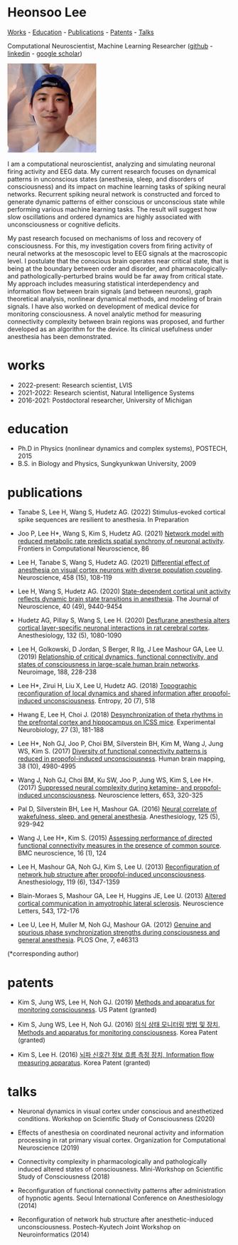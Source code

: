 # Heonsoo Lee

[Works](#works) - [Education](#education) - [Publications](#publications) - [Patents](#patents) - [Talks](#talks)

Computational Neuroscientist, Machine Learning Researcher ([github](https://github.com/heonslee) - [linkedin](https://www.linkedin.com/in/heonsoo-lee-167b7048/) - [google scholar](https://scholar.google.com/citations?user=tkmSmY8AAAAJ&hl=en))

<img src="hlee-utah2.jpg" alt="Photo" width="200px" />

  I am a computational neuroscientist, analyzing and simulating neuronal firing activity and EEG data. My current research focuses on dynamical patterns in unconscious states (anesthesia, sleep, and disorders of consciousness) and its impact on machine learning tasks of spiking neural networks. Recurrent spiking neural network is constructed and forced to generate dynamic patterns of either conscious or unconscious state while performing various machine learning tasks. The result will suggest how slow oscillations and ordered dynamics are highly associated with unconsciousness or cognitive deficits.

  My past research focused on mechanisms of loss and recovery of consciousness. For this, my investigation covers from firing activity of neural networks at the mesoscopic level to EEG signals at the macroscopic level. I postulate that the conscious brain operates near critical state, that is being at the boundary between order and disorder, and pharmacologically- and pathologically-perturbed brains would be far away from critical state. My approach includes measuring statistical interdependency and information flow between brain signals (and between neurons), graph theoretical analysis, nonlinear dynamical methods, and modeling of brain signals. I have also worked on development of medical device for monitoring consciousness. A novel analytic method for measuring connectivity complexity between brain regions was proposed, and further developed as an algorithm for the device. Its clinical usefulness under anesthesia has been demonstrated. 

# works
* 2022-present: Research scientist, LVIS
* 2021-2022: Research scientist, Natural Intelligence Systems
* 2016-2021: Postdoctoral researcher, University of Michigan


# education
* Ph.D in Physics (nonlinear dynamics and complex systems), POSTECH, 2015
* B.S. in Biology and Physics, Sungkyunkwan University, 2009


# publications

- Tanabe S, Lee H, Wang S, Hudetz AG. (2022) Stimulus-evoked cortical spike sequences are resilient to anesthesia. In Preparation

- Joo P, Lee H*, Wang S, Kim S, Hudetz AG. (2021) [Network model with reduced metabolic rate predicts spatial synchrony of neuronal activity](https://doi.org/10.3389/fncom.2021.738362). Frontiers in Computational Neuroscience, 86

- Lee H, Tanabe S, Wang S, Hudetz AG. (2021) [Differential effect of anesthesia on visual cortex neurons with diverse population coupling](https://www.sciencedirect.com/science/article/abs/pii/S0306452220307697?via%3Dihub). Neuroscience, 458 (15), 108-119

- Lee H, Wang S, Hudetz AG. (2020) [State-dependent cortical unit activity reflects dynamic brain state transitions in anesthesia](https://www.jneurosci.org/content/40/49/9440). The Journal of Neuroscience, 40 (49), 9440-9454

- Hudetz AG, Pillay S, Wang S, Lee H. (2020) [Desflurane anesthesia alters cortical layer-specific neuronal interactions in rat cerebral cortex](https://pubs.asahq.org/anesthesiology/article/132/5/1080/109040/Desflurane-Anesthesia-Alters-Cortical-Layer). Anesthesiology, 132 (5), 1080-1090

- Lee H, Golkowski, D Jordan, S Berger, R Ilg, J Lee Mashour GA, Lee U. (2019) [Relationship of critical dynamics, functional connectivity, and states of consciousness in large-scale human brain networks](https://doi.org/10.1016/j.neuroimage.2018.12.011). Neuroimage, 188, 228-238

-  Lee H*, Zirui H, Liu X, Lee U, Hudetz AG. (2018) [Topographic reconfiguration of local dynamics and shared information after propofol-induced unconsciousness](https://doi.org/10.3390%2Fe20070518). Entropy, 20 (7), 518

- Hwang E, Lee H, Choi J. (2018) [Desynchronization of theta rhythms in the prefrontal cortex and hippocampus on ICSS mice](https://doi.org/10.5607%2Fen.2018.27.3.181). Experimental Neurobiology, 27 (3), 181-188

- Lee H*, Noh GJ, Joo P, Choi BM, Silverstein BH, Kim M, Wang J, Jung WS, Kim S. (2017) [Diversity of functional connectivity patterns is reduced in propofol-induced unconsciousness](https://onlinelibrary.wiley.com/doi/abs/10.1002/hbm.23708). Human brain mapping, 38 (10), 4980-4995 

- Wang J, Noh GJ, Choi BM, Ku SW, Joo P, Jung WS, Kim S, Lee H*. (2017) [Suppressed neural complexity during ketamine- and propofol-induced unconsciousness](https://www.sciencedirect.com/science/article/pii/S030439401730441X). Neuroscience letters, 653, 320-325 

- Pal D, Silverstein BH, Lee H, Mashour GA. (2016) [Neural correlate of wakefulness, sleep, and general anesthesia](https://pubs.asahq.org/anesthesiology/article/125/5/929/19746/Neural-Correlates-of-Wakefulness-Sleep-and-General). Anesthesiology, 125 (5), 929-942

- Wang J, Lee H*, Kim S. (2015) [Assessing performance of directed functional connectivity measures in the presence of common source](https://bmcneurosci.biomedcentral.com/articles/10.1186/1471-2202-16-S1-P124). BMC neuroscience, 16 (1), 124

- Lee H, Mashour GA, Noh GJ, Kim S, Lee U. (2013) [Reconfiguration of network hub structure after propofol-induced unconsciousness](https://doi.org/10.1097/aln.0b013e3182a8ec8c). Anesthesiology, 119 (6), 1347-1359

- Blain-Moraes S, Mashour GA, Lee H, Huggins JE, Lee U. (2013) [Altered cortical communication in amyotrophic lateral sclerosis](https://doi.org/10.1016/j.neulet.2013.03.028). Neuroscience Letters, 543, 172-176

- Lee U, Lee H, Muller M, Noh GJ, Mashour GA. (2012) [Genuine and spurious phase synchronization strengths during consciousness and general anesthesia](https://journals.plos.org/plosone/article/figure?id=10.1371/journal.pone.0046313.g002). PLOS One, 7, e46313

(*corresponding author)


# patents

- Kim S, Jung WS, Lee H, Noh GJ. (2019) [Methods and apparatus for monitoring consciousness](https://patents.google.com/patent/US10506970B2/en). US Patent (granted) 

- Kim S, Jung WS, Lee H, Noh GJ. (2016) [의식 상태 모니터링 방법 및 장치, Methods and apparatus for monitoring consciousness](https://patents.google.com/patent/KR101939574B1/ko). Korea Patent (granted) 


- Kim S, Lee H. (2016) [뇌파 신호간 정보 흐름 측정 장치, Information flow measuring apparatus](https://patents.google.com/patent/KR20160114406A/ko). Korea Patent (granted)


# talks

- Neuronal dynamics in visual cortex under conscious and anesthetized conditions. Workshop on Scientific Study of Consciousness (2020)

- Effects of anesthesia on coordinated neuronal activity and information processing in rat primary visual cortex. Organization for Computational Neuroscience (2019)

- Connectivity complexity in pharmacologically and pathologically induced altered states of consciousness. Mini-Workshop on Scientific Study of Consciousness (2018) 

- Reconfiguration of functional connectivity patterns after administration of hypnotic agents. Seoul International Conference on Anesthesiology (2014)

- Reconfiguration of network hub structure after anesthetic-induced unconsciousness. Postech-Kyutech Joint Workshop on Neuroinformatics (2014)

